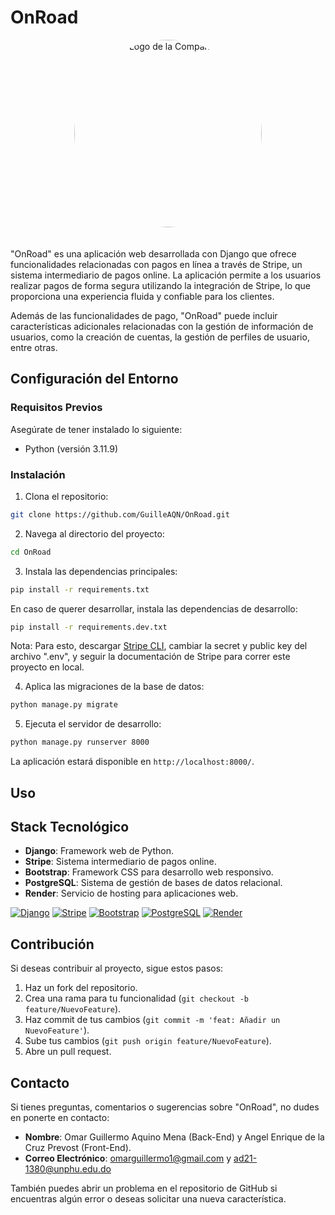 # OnRoad

<div class="logo" align="center">
    <img src="https://onroad.sirv.com/Images/Logo.png" width="300" height="300" alt="Logo de la Compañia" style="border-radius: 50%; margin-bottom: 20px;">
</div>

"OnRoad" es una aplicación web desarrollada con Django que ofrece funcionalidades relacionadas con pagos en línea a través de Stripe, un sistema intermediario de pagos online. La aplicación permite a los usuarios realizar pagos de forma segura utilizando la integración de Stripe, lo que proporciona una experiencia fluida y confiable para los clientes.

Además de las funcionalidades de pago, "OnRoad" puede incluir características adicionales relacionadas con la gestión de información de usuarios, como la creación de cuentas, la gestión de perfiles de usuario, entre otras.

## Configuración del Entorno

### Requisitos Previos

Asegúrate de tener instalado lo siguiente:

- Python (versión 3.11.9)

### Instalación

1. Clona el repositorio:

```sh
git clone https://github.com/GuilleAQN/OnRoad.git
```

2. Navega al directorio del proyecto:

```sh
cd OnRoad
```

3. Instala las dependencias principales:

```sh
pip install -r requirements.txt
```

En caso de querer desarrollar, instala las dependencias de desarrollo:

```sh
pip install -r requirements.dev.txt
```

Nota: Para esto, descargar [Stripe CLI](https://docs.stripe.com/stripe-cli), cambiar la secret y public key del archivo ".env", y seguir la documentación de Stripe para correr este proyecto en local.

4. Aplica las migraciones de la base de datos:

```sh
python manage.py migrate
```

5. Ejecuta el servidor de desarrollo:

```sh
python manage.py runserver 8000
```

La aplicación estará disponible en `http://localhost:8000/`.

## Uso

## Stack Tecnológico

- **Django**: Framework web de Python.
- **Stripe**: Sistema intermediario de pagos online.
- **Bootstrap**: Framework CSS para desarrollo web responsivo.
- **PostgreSQL**: Sistema de gestión de bases de datos relacional.
- **Render**: Servicio de hosting para aplicaciones web.

[![Django](https://img.shields.io/badge/Django-5.0.2-brightgreen)](https://www.djangoproject.com/)
[![Stripe](https://img.shields.io/badge/Stripe-Payments-blue)](https://stripe.com/es)
[![Bootstrap](https://img.shields.io/badge/Bootstrap-5.1.3-blueviolet)](https://getbootstrap.com/)
[![PostgreSQL](https://img.shields.io/badge/PostgreSQL-16-blue)](https://www.postgresql.org/)
[![Render](https://img.shields.io/badge/Render-Hosting-yellowgreen)](https://render.com/)

## Contribución

Si deseas contribuir al proyecto, sigue estos pasos:

1. Haz un fork del repositorio.
2. Crea una rama para tu funcionalidad (`git checkout -b feature/NuevoFeature`).
3. Haz commit de tus cambios (`git commit -m 'feat: Añadir un NuevoFeature'`).
4. Sube tus cambios (`git push origin feature/NuevoFeature`).
5. Abre un pull request.

## Contacto

Si tienes preguntas, comentarios o sugerencias sobre "OnRoad", no dudes en ponerte en contacto:

- **Nombre**: Omar Guillermo Aquino Mena (Back-End) y Angel Enrique de la Cruz Prevost (Front-End).
- **Correo Electrónico**: [omarguillermo1@gmail.com](mailto:omarguillermo1@gmail.com) y [ad21-1380@unphu.edu.do](mailto:ad21-1380@unphu.edu.do)

También puedes abrir un problema en el repositorio de GitHub si encuentras algún error o deseas solicitar una nueva característica.
